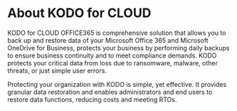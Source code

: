 # About KODO for CLOUD

KODO for CLOUD OFFICE365 is comprehensive solution that allows you to back up and restore data of your Microsoft Office 365 and Microsoft OneDrive for Business, protects your business by performing daily backups to ensure business continuity and to meet compliance demands. KODO protects your critical data from loss due to ransomware, malware, other threats, or just simple user errors.

Protecting your organization with KODO is simple, yet effective. It provides granular data restoration and enables administrators and end users to restore data functions, reducing costs and meeting RTOs.

